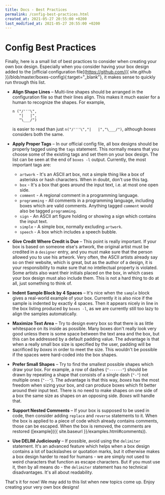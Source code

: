 ```yaml
---
title: Docs - Best Practices
permalink: /config-best-practices.html
created_at: 2021-05-27 20:55:00 +0200
last_modified_at: 2021-05-27 20:55:00 +0200
---
```


# Config Best Practices

Finally, here is a small list of best practices to consider when creating your own box design. Especially when you
consider having your box design added to the [official configuration
file](https://github.com/{{ site.github }}/blob/master/boxes-config){:target="_blank"}, it makes sense to quickly run
through this list.

- **Align Shape Lines** – Multi-line shapes should be arranged in the configuration file so that their lines align.
  This makes it much easier for a human to recognize the shapes. For example,
  ```
  n ("/'''\",
     "|   |",
     "\___/")
  ```
  is easier to read than just `n("/'''\","|   |","\___/")`, although *boxes* considers both the same.

- **Apply Proper Tags** – In our official config file, all box designs should be properly tagged using the `tags`
  statement. This normally means that you choose some of the existing tags and set them on your box design. The list
  can be seen at the end of `boxes -l` output. Currently, the most important tags are:

  - `artwork` - It's an ASCII art box, not a simple thing like a box of asterisks or hash characters. When in doubt,
    don't use this tag.
  - `box` - It's a box that goes around the input text, i.e. at most one open side.
  - `comment` - A regional comment in a programming language.
  - `programming` - All comments in a programming language, including boxes which are valid comments. Anything tagged
    `comment` would also be tagged `programming`.
  - `sign` - An ASCII art figure holding or showing a sign which contains the input text.
  - `simple` - A simple box, normally excluding `artwork`.
  - `speech` - A box which includes a speech bubble.

- **Give Credit Where Credit is Due** – This point is really important. If your box is based on someone else's artwork,
  the original artist must be credited in a `designer` entry, and you must make sure that the person allowed you to
  use his artwork. Very often, the ASCII artists already say so on their website, which is great, but as the author
  of a design, it is your responsibility to make sure that no intellectual property is violated. Some artists also
  want their initials placed on the box, in which cases your box design must also include them. This is not a hard
  thing to do at all, just something to think of. 

- **Indent Sample Block by 4 Spaces** – It's nice when the `sample` block gives a real-world example of your box.
  Currently it is also nice if the sample is indented by exactly 4&nbsp;spaces. Then it appears nicely in line in the
  box listing produced by `boxes -l`, as we are currently still too lazy to align the samples automatically.

- **Maximize Text Area** – Try to design every box so that there is as little whitespace on its inside as possible.
  Many boxes don't really look very good unless there is some space between the text area and the box, but this can be
  addressed by a default padding value. The advantage is that when a really small box size is specified by the user,
  padding will be sacrificed by *boxes* in order to meet the size. This wouldn't be possible if the spaces were
  hard-coded into the box shapes.

- **Prefer Small Shapes** – Try to find the smallest possible shapes which draw your box. For example, a row of dashes
  (`"------"`) should be drawn by repeating a shape that consists of a single dash (`"-"`) not multiple ones (`"--"`).
  The advantage is that this way, *boxes* has the most freedom when sizing your box, and can produce boxes which
  fit better around their input text. There is no need to make shapes on one side of a box the same size as shapes on
  an opposing side. *Boxes* will handle that.

- **Support Nested Comments** – If your box is supposed to be used in code, then consider adding `replace` and
  `reverse` statements to it. When the box is applied to a piece of code which already contains comments, those
  can be escaped. When the box is removed, the comments are restored
  ([example]({{ site.baseurl }}/examples.html#comments)).

- **Use DELIM Judiciously** – If possible, avoid using the `delimiter` statement. It's an advanced feature which helps
  when a box design contains a lot of backslashes or quotation marks, but it otherwise makes a box design harder to
  read for humans - we are simply not used to weird characters that function as escape characters. But if you must use
  it, then by all means do - the `delimiter` statement has no technical disadvantages. It's all about readability.


That's it for now! We may add to this list when new topics come up. Enjoy creating your very own box designs!
